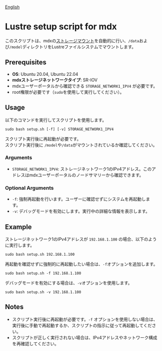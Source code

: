 [English](README.md)
# Lustre setup script for mdx

このスクリプトは、mdxの[ストレージマウント](https://docs.mdx.jp/ja/index.html#高速内部ストレージ、大容量ストレージをマウントする)を自動的に行い、`/data`および`/model`ディレクトリをLustreファイルシステムでマウントします。

## Prerequisites

- **OS**: Ubuntu 20.04, Ubuntu 22.04
- **mdxストレージネットワークタイプ**: SR-IOV
- mdxユーザーポータルから確認できる `STORAGE_NETWORK1_IPV4` が必要です。
- root権限が必要です（`sudo`を使用して実行してください）。

## Usage

以下のコマンドを実行してスクリプトを使用します。

```shell
sudo bash setup.sh [-f] [-v] STORAGE_NETWORK1_IPV4
```

スクリプト実行後に再起動が必要です。<br>
スクリプト実行後に `/model`や`/data`がマウントされているか確認してください。

### Arguments

- `STORAGE_NETWORK1_IPV4`: ストレージネットワーク1のIPv4アドレス。このアドレスはmdxユーザーポータルのノードサマリーから確認できます。

### Optional Arguments

- `-f`: 強制再起動を行います。ユーザーに確認せずにシステムを再起動します。
- `-v`: デバッグモードを有効にします。実行中の詳細な情報を表示します。

## Example

ストレージネットワーク1のIPv4アドレスが `192.168.1.100` の場合、以下のように実行します。

```shell
sudo bash setup.sh 192.168.1.100
```

再起動を確認せずに強制的に再起動したい場合は、`-f`オプションを追加します。

```shell
sudo bash setup.sh -f 192.168.1.100
```

デバッグモードを有効にする場合は、`-v`オプションを使用します。

```shell
sudo bash setup.sh -v 192.168.1.100
```

## Notes

- スクリプト実行後に再起動が必要です。`-f` オプションを使用しない場合は、実行後に手動で再起動するか、スクリプトの指示に従って再起動してください。
- スクリプトが正しく実行されない場合は、IPv4アドレスやネットワーク構成を再確認してください。
